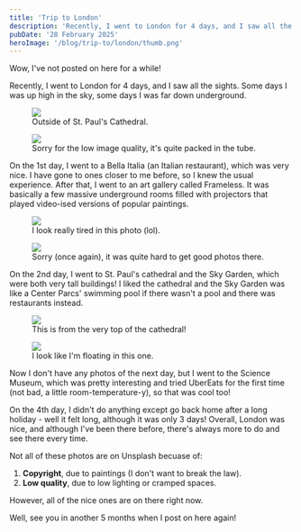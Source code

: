 ```yaml
---
title: 'Trip to London'
description: 'Recently, I went to London for 4 days, and I saw all the sights.'
pubDate: '28 February 2025'
heroImage: '/blog/trip-to/london/thumb.png'
---
```


<p>Wow, I've not posted on here for a while!</p>

<p>Recently, I went to London for 4 days, and I saw all the sights. Some days I was up high in the sky, some days I was far down underground.</p>

<figure class="blog-image"><img src="/blog/trip-to/london/london1.jpg" /><figcaption>Outside of St. Paul's Cathedral.</figcaption></figure>

<figure class="blog-image"><img src="/blog/trip-to/london/london2.jpg" /><figcaption>Sorry for the low image quality, it's quite packed in the tube.</figcaption></figure>

<p>On the 1st day, I went to a Bella Italia (an Italian restaurant), which was very nice. I have gone to ones closer to me before, so I knew the usual experience. After that, I went to an art gallery called Frameless. It was basically a few massive underground rooms filled with projectors that played video-ised versions of popular paintings.</p>

<figure class="blog-image"><img src="/blog/trip-to/london/london3.jpg" /><figcaption>I look really tired in this photo (lol).</figcaption></figure>

<figure class="blog-image"><img src="/blog/trip-to/london/london4.jpg" /><figcaption>Sorry (once again), it was quite hard to get good photos there.</figcaption></figure>

<p>On the 2nd day, I went to St. Paul's cathedral and the Sky Garden, which were both very tall buildings! I liked the cathedral and the Sky Garden was like a Center Parcs' swimming pool if there wasn't a pool and there was restaurants instead.</p>

<figure class="blog-image"><img src="/blog/trip-to/london/london5.jpg" /><figcaption>This is from the very top of the cathedral!</figcaption></figure>

<figure class="blog-image"><img src="/blog/trip-to/london/london6.jpg" /><figcaption>I look like I'm floating in this one.</figcaption></figure>

<p>Now I don't have any photos of the next day, but I went to the Science Museum, which was pretty interesting and tried UberEats for the first time (not bad, a little room-temperature-y), so that was cool too!</p>

<p>On the 4th day, I didn't do anything except go back home after a long holiday - well it felt long, although it was only 3 days! Overall, London was nice, and although I've been there before, there's always more to do and see there every time.</p>

<p>Not all of these photos are on Unsplash becuase of:</p>

<ol class="wp-block-list">
<li><strong>Copyright</strong>, due to paintings (I don't want to break the law).</li>

<li><strong>Low quality</strong>, due to low lighting or cramped spaces.</li>
</ol>

<p>However, all of the nice ones are on there right now.</p>

<p>Well, see you in another 5 months when I post on here again!</p>